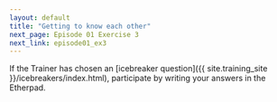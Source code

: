 ```yaml
---
layout: default
title: "Getting to know each other"
next_page: Episode 01 Exercise 3
next_link: episode01_ex3
---
```


If the Trainer has chosen an [icebreaker question]({{ site.training_site }}/icebreakers/index.html),
participate by writing your answers in the Etherpad.
